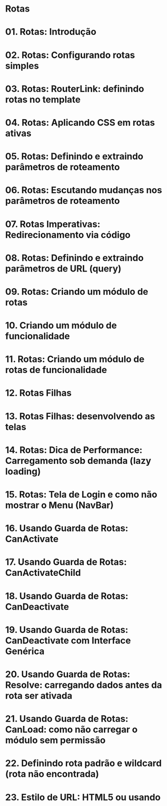 # Rotas

# 01. Rotas: Introdução
# 02. Rotas: Configurando rotas simples
# 03. Rotas: RouterLink: definindo rotas no template
# 04. Rotas: Aplicando CSS em rotas ativas
# 05. Rotas: Definindo e extraindo parâmetros de roteamento
# 06. Rotas: Escutando mudanças nos parâmetros de roteamento
# 07. Rotas Imperativas: Redirecionamento via código
# 08. Rotas: Definindo e extraindo parâmetros de URL (query)
# 09. Rotas: Criando um módulo de rotas
# 10. Criando um módulo de funcionalidade
# 11. Rotas: Criando um módulo de rotas de funcionalidade
# 12. Rotas Filhas
# 13. Rotas Filhas: desenvolvendo as telas
# 14. Rotas: Dica de Performance: Carregamento sob demanda (lazy loading)
# 15. Rotas: Tela de Login e como não mostrar o Menu (NavBar)
# 16. Usando Guarda de Rotas: CanActivate
# 17. Usando Guarda de Rotas: CanActivateChild
# 18. Usando Guarda de Rotas: CanDeactivate
# 19. Usando Guarda de Rotas: CanDeactivate com Interface Genérica
# 20. Usando Guarda de Rotas: Resolve: carregando dados antes da rota ser ativada
# 21. Usando Guarda de Rotas: CanLoad: como não carregar o módulo sem permissão
# 22. Definindo rota padrão e wildcard (rota não encontrada)
# 23. Estilo de URL: HTML5 ou usando
